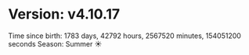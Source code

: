 # Version: v4.10.17
Time since birth: 1783 days, 42792 hours, 2567520 minutes, 154051200 seconds
Season: Summer ☀️
